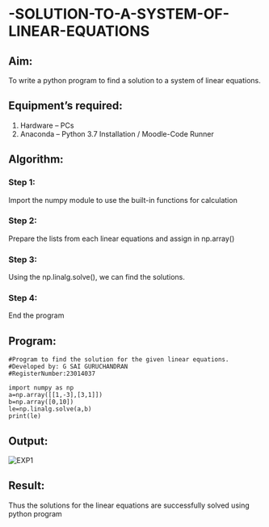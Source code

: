 # -SOLUTION-TO-A-SYSTEM-OF-LINEAR-EQUATIONS
## Aim:
To write a python program to find a solution to a system of linear equations.
## Equipment’s required:
1. 	Hardware – PCs
2. 	Anaconda – Python 3.7 Installation / Moodle-Code Runner
## Algorithm:
### Step 1: 
Import the numpy module to use the built-in functions for calculation
### Step 2: 
Prepare the lists from each linear equations and assign in np.array()
### Step 3: 
Using the np.linalg.solve(), we can find the solutions.
### Step 4: 
End the program
## Program:
```
#Program to find the solution for the given linear equations.
#Developed by: G SAI GURUCHANDRAN
#RegisterNumber:23014037
 
import numpy as np
a=np.array([[1,-3],[3,1]])
b=np.array([0,10])
le=np.linalg.solve(a,b)
print(le)
```
## Output:
![EXP1](https://github.com/Saiguruchandran/-SOLUTION-TO-A-SYSTEM-OF-LINEAR-EQUATIONS/assets/144870946/2eed9514-514a-4b3b-a3e8-6e9fefe0e257)

## Result: 
Thus the solutions for the linear equations are successfully solved using python program

